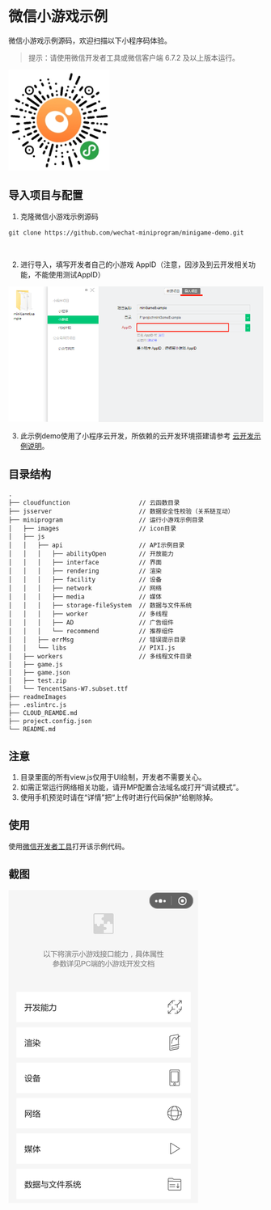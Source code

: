 # 微信小游戏示例

微信小游戏示例源码，欢迎扫描以下小程序码体验。

> 提示：请使用微信开发者工具或微信客户端 6.7.2 及以上版本运行。

<img src="./readmeImages/QR code.jpg" width="200" />
<br/>

## 导入项目与配置

1. 克隆微信小游戏示例源码
```
git clone https://github.com/wechat-miniprogram/minigame-demo.git
```
<br/>

2. 进行导入，填写开发者自己的小游戏 AppID（注意，因涉及到云开发相关功能，不能使用测试AppID）
<img src="./readmeImages/15656998217946.png" />
<br/>

3. 此示例demo使用了小程序云开发，所依赖的云开发环境搭建请参考 [云开发示例说明](./CLOUD_README.md)。

## 目录结构
```
.
├── cloudfunction                   // 云函数目录
├── jsserver                        // 数据安全性校验（关系链互动）
├── miniprogram                     // 运行小游戏示例目录
│   ├── images                      // icon目录
│   ├── js             
│   │   ├── api                     // API示例目录 
│   │   │   ├── abilityOpen         // 开放能力
│   │   │   ├── interface           // 界面
│   │   │   ├── rendering           // 渲染
│   │   │   ├── facility            // 设备
│   │   │   ├── network             // 网络
│   │   │   ├── media               // 媒体
│   │   │   ├── storage-fileSystem  // 数据与文件系统
│   │   │   ├── worker              // 多线程
│   │   │   ├── AD                  // 广告组件
│   │   │   └── recommend           // 推荐组件
│   │   ├── errMsg                  // 错误提示目录
│   │   └── libs                    // PIXI.js
│   ├── workers                     // 多线程文件目录
│   ├── game.js        
│   ├── game.json 
│   ├── test.zip 
│   └── TencentSans-W7.subset.ttf   
├── readmeImages            
├── .eslintrc.js  
├── CLOUD_REAMDE.md 
├── project.config.json              
└── README.md   
```
## 注意

1. 目录里面的所有view.js仅用于UI绘制，开发者不需要关心。
2. 如需正常运行网络相关功能，请开MP配置合法域名或打开“调试模式”。
3. 使用手机预览时请在“详情”把“上传时进行代码保护”给剔除掉。

## 使用

使用[微信开发者工具](https://developers.weixin.qq.com/miniprogram/dev/devtools/download.html)打开该示例代码。


## 截图

<img src="./readmeImages/15657502368839.png" />
